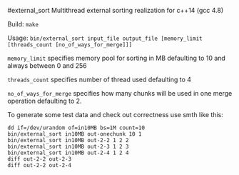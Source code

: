 #external_sort
Multithread external sorting realization for c++14 (gcc 4.8)

Build: `make`

Usage: `bin/external_sort input_file output_file [memory_limit [threads_count [no_of_ways_for_merge]]]`

`memory_limit` specifies memory pool for sorting in MB defaulting to 10 and always between 0 and 256

`threads_count` specifies number of thread used defaulting to 4

`no_of_ways_for_merge` specifies how many chunks will be used in one merge operation defaulting to 2.


To generate some test data and check out correctness use smth like this:
```
dd if=/dev/urandom of=in10MB bs=1M count=10
bin/external_sort in10MB out-onechunk 10 1
bin/external_sort in10MB out-2-2 1 2 2
bin/external_sort in10MB out-2-3 1 2 3
bin/external_sort in10MB out-2-4 1 2 4
diff out-2-2 out-2-3
diff out-2-2 out-2-4
```
